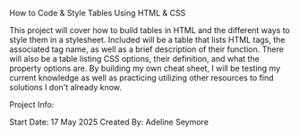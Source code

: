 How to Code & Style Tables Using HTML & CSS

This project will cover how to build tables in HTML and the different ways to style them in a stylesheet. Included will be a table that lists HTML tags, the associated tag name, as well as a brief description of their function. There will also be a table listing CSS options, their definition, and what the property options are. By building my own cheat sheet, I will be testing my current knowledge as well as practicing utilizing other resources to find solutions I don't already know.

Project Info:

Start Date: 17 May 2025
Created By: Adeline Seymore 
